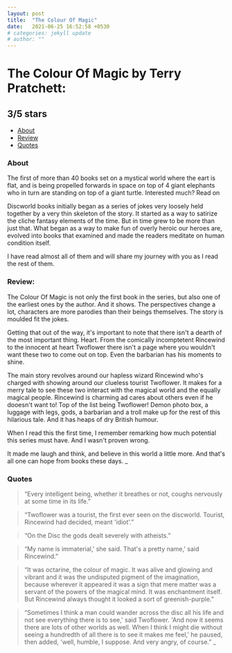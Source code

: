 ```yaml
---
layout: post
title:  "The Colour Of Magic"
date:   2021-06-25 16:52:58 +0530
# categories: jekyll update
# author: ""
---
```


# The Colour Of Magic by Terry Pratchett: 

## 3/5 stars


- [About](#about)
- [Review](#review)
- [Quotes](#quotes)

### About

The first of more than 40 books set on a mystical world where the eart is flat, and is being propelled forwards in space on top of 4 giant elephants who in turn are standing on top of a giant turtle. Interested much? Read on

Discworld books initially began as a series of jokes very loosely held together by a very thin skeleton of the story. It started as a way to satirize the cliche fantasy elements of the time. But in time grew to be more than just that. What began as a way to make fun of overly heroic our heroes are, evolved into books that examined and made the readers meditate on human condition itself.

I have read almost all of them and will share my journey with you as I read the rest of them.

### Review:

The Colour Of Magic is not only the first book in the series, but also one of the earliest ones by the author. And it shows. The perspectives change a lot, characters are more parodies than their beings themselves. The story is moulded fit the jokes. 

Getting that out of the way, it's important to note that there isn't a dearth of the most important thing. Heart. From the comically incomptetent Rincewind to the innocent at heart Twoflower there isn't a page where you wouldn't want these two to come out on top. Even the barbarian has his moments to shine.

The main story revolves around our hapless wizard Rincewind who's charged with showing around our clueless tourist Twoflower. It makes for a merry tale to see these two interact with the magical world and the equally magical people. Rincewind is charming ad cares about others even if he dooesn't want to! Top of the list being Twoflower! Demon photo box, a luggage with legs, gods, a barbarian and a troll make up for the rest of this hilarious tale. And it has heaps of dry British humour.

When I read this the first time, I remember remarking how much potential this series must have. And I wasn't proven wrong. 

It made me laugh and think, and believe in this world a little more. And that's all one can hope from books these days.
_

### Quotes

> “Every intelligent being, whether it breathes or not, coughs nervously at some time in its life.”

> “Twoflower was a tourist, the first ever seen on the discworld. Tourist, Rincewind had decided, meant 'idiot'.”

> “On the Disc the gods dealt severely with atheists.”

> “My name is immaterial,' she said. That's a pretty name,' said Rincewind.”

> “It was octarine, the colour of magic. It was alive and glowing and vibrant and it was the undisputed pigment of the imagination, because wherever it appeared it was a sign that mere matter was a servant of the powers of the magical mind. It was enchantment itself.
> But Rincewind always thought it looked a sort of greenish-purple.”

> “Sometimes I think a man could wander across the disc all his life and not see everything there is to see,' said Twoflower. 'And now it seems there are lots of other worlds as well. When I think I might die without seeing a hundredth of all there is to see it makes me feel,' he paused, then added, 'well, humble, I suppose. And very angry, of course.”
_

